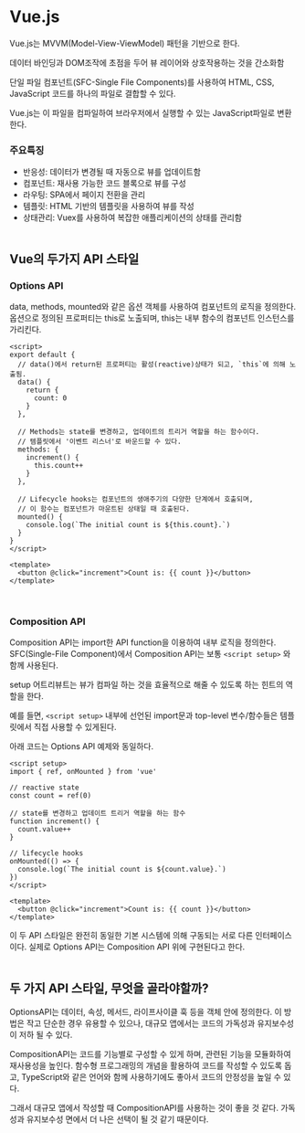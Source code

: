 # Vue.js

Vue.js는 MVVM(Model-View-ViewModel) 패턴을 기반으로 한다.

데이터 바인딩과 DOM조작에 초점을 두어 뷰 레이어와 상호작용하는 것을 간소화함

단일 파일 컴포넌트(SFC-Single File Components)를 사용하여 HTML, CSS, JavaScript 코드를 하나의 파일로 결합할 수 있다.

Vue.js는 이 파일을 컴파일하여 브라우저에서 실행할 수 있는 JavaScript파일로 변환한다.

### 주요특징

- 반응성: 데이터가 변경될 때 자동으로 뷰를 업데이트함
- 컴포넌트: 재사용 가능한 코드 블록으로 뷰를 구성
- 라우팅: SPA에서 페이지 전환을 관리
- 템플릿: HTML 기반의 템플릿을 사용하여 뷰를 작성
- 상태관리: Vuex를 사용하여 복잡한 애플리케이션의 상태를 관리함
  <br><br>

## Vue의 두가지 API 스타일

### Options API

data, methods, mounted와 같은 옵션 객체를 사용하여 컴포넌트의 로직을 정의한다.
옵션으로 정의된 프로퍼티는 this로 노출되며, this는 내부 함수의 컴포넌트 인스턴스를 가리킨다.

```
<script>
export default {
  // data()에서 return된 프로퍼티는 활성(reactive)상태가 되고, `this`에 의해 노출됨.
  data() {
    return {
      count: 0
    }
  },

  // Methods는 state를 변경하고, 업데이트의 트리거 역할을 하는 함수이다.
  // 템플릿에서 '이벤트 리스너'로 바운드할 수 있다.
  methods: {
    increment() {
      this.count++
    }
  },

  // Lifecycle hooks는 컴포넌트의 생애주기의 다양한 단계에서 호출되며,
  // 이 함수는 컴포넌트가 마운트된 상태일 때 호출된다.
  mounted() {
    console.log(`The initial count is ${this.count}.`)
  }
}
</script>

<template>
  <button @click="increment">Count is: {{ count }}</button>
</template>

```

<br>

### Composition API

Composition API는 import한 API function을 이용하여 내부 로직을 정의한다.
SFC(Single-File Component)에서 Composition API는 보통 `<script setup>` 와 함께 사용된다.

setup 어트리뷰트는 뷰가 컴파일 하는 것을 효율적으로 해줄 수 있도록 하는 힌트의 역할을 한다.

예를 들면,
`<script setup>` 내부에 선언된 import문과 top-level 변수/함수들은 템플릿에서 직접 사용할 수 있게된다.

아래 코드는 Options API 예제와 동일하다.

```
<script setup>
import { ref, onMounted } from 'vue'

// reactive state
const count = ref(0)

// state를 변경하고 업데이트 트리거 역할을 하는 함수
function increment() {
  count.value++
}

// lifecycle hooks
onMounted(() => {
  console.log(`The initial count is ${count.value}.`)
})
</script>

<template>
  <button @click="increment">Count is: {{ count }}</button>
</template>

```

이 두 API 스타일은 완전히 동일한 기본 시스템에 의해 구동되는 서로 다른 인터페이스이다. 실제로 Options API는 Composition API 위에 구현된다고 한다.
<br>
<br>

## 두 가지 API 스타일, 무엇을 골라야할까?

OptionsAPI는 데이터, 속성, 메서드, 라이프사이클 훅 등을 객체 안에 정의한다. 이 방법은 작고 단순한 경우 유용할 수 있으나, 대규모 앱에서는 코드의 가독성과 유지보수성이 저하 될 수 있다.

CompositionAPI는 코드를 기능별로 구성할 수 있게 하며, 관련된 기능을 모듈화하여 재사용성을 높인다. 함수형 프로그래밍의 개념을 활용하여 코드를 작성할 수 있도록 돕고, TypeScript와 같은 언어와 함께 사용하기에도 좋아서 코드의 안정성을 높일 수 있다.

그래서 대규모 앱에서 작성할 때 CompositionAPI를 사용하는 것이 좋을 것 같다. 가독성과 유지보수성 면에서 더 나은 선택이 될 것 같기 때문이다.
